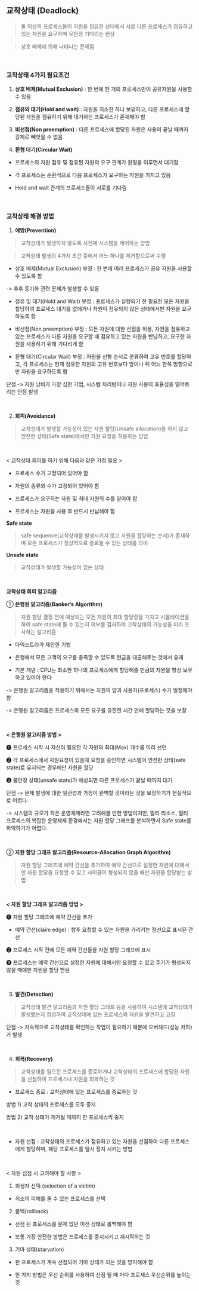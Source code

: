 ## 교착상태 (Deadlock)

> 둘 이상의 프로세스들이 자원을 점유한 상태에서 서로 다른 프로세스가 점유하고 있는 자원을 요구하며 무한정 기다리는 현상

> 상호 배제에 의해 나타나는 문제점

<br/>

### 교착상태 4가지 필요조건

1.  **상호 배제(Mutual Exclusion)** : 한 번에 한 개의 프로세스만이 공유자원을 사용할 수 있음

2.  **점유와 대기(Hold and wait)** : 자원을 최소한 하나 보유하고, 다른 프로세스에 할당된 자원을 점유하기 위해 대기하는 프로세스가 존재해야 함

3.  **비선점(Non preemption)** : 다른 프로세스에 할당된 자원은 사용이 끝날 때까지 강제로 빼앗을 수 없음

4.  **환형 대기(Circular Wait)**

- 프로세스의 자원 점유 및 점유된 자원의 요구 관계가 원형을 이루면서 대기함

- 각 프로세스는 순환적으로 다음 프로세스가 요구하는 자원을 가지고 있음

- Hold and wait 관계의 프로세스들이 서로를 기다림

<br/>

### 교착상태 해결 방법

1.  **예방(Prevention)**

> 교착상태가 발생하지 않도록 사전에 시스템을 제어하는 방법

> 교착상태 발생의 4가지 조건 중에서 어느 하나를 제거함으로써 수행

- 상호 배제(Mutual Exclusion) 부정 : 한 번에 여러 프로세스가 공유 자원을 사용할 수 있도록 함

-> 추후 동기화 관련 문제가 발생할 수 있음

- 점유 및 대기(Hold and Wait) 부정 : 프로세스가 실행되기 전 필요한 모든 자원을 할당하여 프로세스 대기를 없애거나 자원이 점유되지 않은 상태에서만 자원을 요구하도록 함

- 비선점(Non preemption) 부정 : 모든 자원에 대한 선점을 허용, 자원을 점유하고 있는 프로세스가 다른 자원을 요구할 때 점유하고 있는 자원을 반납하고, 요구한 자원을 사용하기 위해 기다리게 함

- 환형 대기(Circular Wait) 부정 : 자원을 선형 순서로 분류하여 고유 번호를 할당하고, 각 프로세스는 현재 점유한 자원의 고유 번호보다 앞이나 뒤 어느 한쪽 방향으로만 자원을 요구하도록 함

단점 -> 자원 낭비가 가장 심한 기법, 시스템 처리량이나 자원 사용의 효율성을 떨어트리는 단점 발생

<br/>

2.  **회피(Avoidance)**

> 교착상태가 발생할 가능성이 있는 자원 할당(Unsafe allocation)을 하지 않고 안전한 상태(Safe state)에서만 자원 요청을 허용하는 방법

<br/>

< 교착상태 회피를 하기 위해 다음과 같은 가정 필요 >

- 프로세스 수가 고정되어 있어야 함

- 자원의 종류와 수가 고정되어 있어야 함

- 프로세스가 요구하는 자원 및 최대 자원의 수를 알아야 함

- 프로세스는 자원을 사용 후 반드시 반납해야 함

**Safe state**

> safe sequence(교착상태를 발생시키지 않고 자원을 할당하는 순서)가 존재하며 모든 프로세스가 정상적으로 종료될 수 있는 상태를 의미

**Unsafe state**

> 교착상태가 발생할 가능성이 있는 상태

<br/>

**교착상태 회피 알고리즘**

① **은행원 알고리즘(Banker’s Algorithm)**

> 자원 할당 결정 전에 예상되는 모든 자원의 최대 할당량을 가지고 시뮬레이션을 하여 safe state에 들 수 있는지 여부를 검사하여 교착상태의 가능성을 미리 조사하는 알고리즘

- 다익스트라가 제안한 기법

- 은행에서 모든 고객의 요구를 충족할 수 있도록 현금을 대출해주는 것에서 유래

- 기본 개념 : CPU는 최소한 하나의 프로세스에게 할당해줄 만큼의 자원을 항상 보유하고 있어야 한다

-> 은행원 알고리즘을 적용하기 위해서는 자원의 양과 사용자(프로세스) 수가 일정해야 함

-> 은행원 알고리즘은 프로세스의 모든 요구를 유한한 시간 안에 할당하는 것을 보장

<br/>

**< 은행원 알고리즘 방법 >**

❶ 프로세스 시작 시 자신이 필요한 각 자원의 최대(Max) 개수를 미리 선언

❷ 각 프로세스에서 자원요청이 있을때 요청을 승인하면 시스템이 안전한 상태(safe state)로 유지되는 경우에만 자원을 할당

❸ 불안정 상태(unsafe state)가 예상되면 다른 프로세스가 끝날 때까지 대기

단점
-> 문제 발생에 대한 일관성과 가정이 완벽할 것이라는 것을 보장하기가 현실적으로 어렵다.

-> 시스템의 규모가 작은 운영체제라면 고려해볼 만한 방법이지만, 멀티 리소스, 멀티 프로세스의 복잡한 운영체제 환경에서는 자원 할당 그래프를 분석하면서 Safe state를 파악하기가 어렵다.

<br/>

② **자원 할당 그래프 알고리즘(Resource-Allocation Graph Algorithm)**

> 자원 할당 그래프에 예약 간선을 추가하여 예약 간선으로 설정한 자원에 대해서만 자원 할당을 요청할 수 있고 사이클이 형성되지 않을 때만 자원을 할당받는 방법

<br/>

**< 자원 할당 그래프 알고리즘 방법 >**

❶ 자원 할당 그래프에 예약 간선을 추가

- 예약 간선(claim edge) : 향후 요청할 수 있는 자원을 가리키는 점선으로 표시된 간선

❷ 프로세스 시작 전에 모든 예약 간선들을 자원 할당 그래프에 표시

❸ 프로세스는 예약 간선으로 설정한 자원에 대해서만 요청할 수 있고 주기가 형성되지 않을 때에만 자원을 할당 받음

<br/>

3.  **발견(Detection)**

> 교착상태 발견 알고리즘과 자원 할당 그래프 등을 사용하여 시스템에 교착상태가 발생했는지 점검하여 교착상태에 있는 프로세스와 자원을 발견하고 고침

단점 -> 지속적으로 교착상태를 확인하는 작업이 필요하기 때문에 오버헤드(성능 저하)가 발생

<br/>

4.  **회복(Recovery)**

> 교착상태를 일으킨 프로세스를 종료하거나 교착상태의 프로세스에 할당된 자원을 선점하여 프로세스나 자원을 회복하는 것

- 프로세스 종료 : 교착상태에 있는 프로세스를 종료하는 것

방법 1) 교착 상태의 프로세스를 모두 중지

방법 2) 교착 상태가 제거될 때까지 한 프로세스씩 중지

<br/>

- 자원 선점 : 교착상태의 프로세스가 점유하고 있는 자원을 선점하여 다른 프로세스에게 할당하며, 해당 프로세스를 일시 정지 시키는 방법

<br/>

< 자원 섬점 시 고려해야 할 사항 >

1. 희생자 선택 (selection of a victim)

- 최소의 피해를 줄 수 있는 프로세스를 선택

2. 롤백(rollback)

- 선점 된 프로세스를 문제 없던 이전 상태로 롤백해야 함

- 보통 가장 안전한 방법은 프로세스를 중지시키고 재시작하는 것

3. 기아 상태(starvation)

- 한 프로세스가 계속 선점되어 기아 상태가 되는 것을 방지해야 함

- 한 가지 방법은 우선 순위를 사용하여 선점 될 때 마다 프로세스 우선순위를 높이는 것

